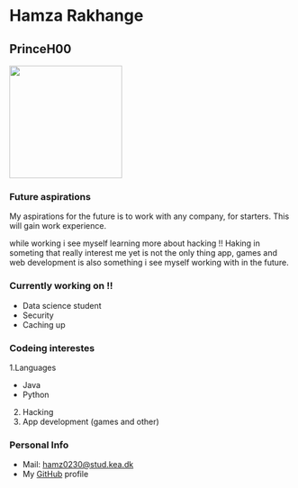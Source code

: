 <!-- # Biggest Header -->
# Hamza Rakhange

<!-- ## Smaller Header -->
## PrinceH00

<!-- Image Added (HTML TAG) -->
<img src="https://user-images.githubusercontent.com/113165652/220067094-17235f77-c13a-4677-9ac1-c78daad516a5.png" alt="" width="200">

### Future aspirations
My aspirations for the future is to work with any company, for starters. This will gain work experience. 

while working i see myself learning more about hacking !!
Haking in someting that really interest me yet is not the only thing app, games and web development is also something i see myself working with in the future.


<!-- * - + can me used to make an unorderd list -->
### Currently working on !!
  * Data science student 
  * Security 
  * Caching up



<!-- 1 2 3 can me used to make an orderd list -->
### Codeing interestes  
  1.Languages
   * Java
   * Python
  2. Hacking 
  3. App development (games and other)



<!-- [] (url) used for links -->
### Personal Info
  * Mail: hamz0230@stud.kea.dk
  * My [GitHub](https://github.com/PrinceH00) profile
